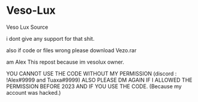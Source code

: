 # Veso-Lux
Veso Lux Source

i dont give any support for that shit.

also if code or files wrong please download Vezo.rar

am Alex This repost because im vesolux owner.

YOU CANNOT USE THE CODE WITHOUT MY PERMISSION (discord : !Alex#9999 and Tuaxa#9999)
ALSO PLEASE DM AGAIN IF I ALLOWED THE PERMISSION BEFORE 2023 AND IF YOU USE THE CODE. (Because my account was hacked.)
